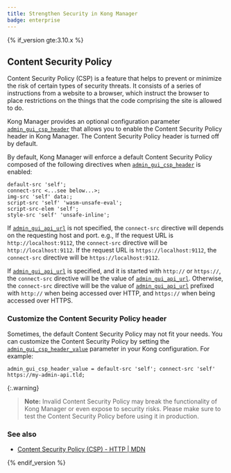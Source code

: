 ```yaml
---
title: Strengthen Security in Kong Manager
badge: enterprise
---
```


{% if_version gte:3.10.x %}

## Content Security Policy

Content Security Policy (CSP) is a feature that helps to prevent or minimize the risk of certain types of security threats. It consists of a series of instructions from a website to a browser, which instruct the browser to place restrictions on the things that the code comprising the site is allowed to do.

Kong Manager provides an optional configuration parameter [`admin_gui_csp_header`] that allows you to enable the Content Security Policy header in Kong Manager. The Content Security Policy header is turned off by default.

By default, Kong Manager will enforce a default Content Security Policy composed of the following directives when [`admin_gui_csp_header`] is enabled:

```
default-src 'self';
connect-src <...see below...>;
img-src 'self' data:;
script-src 'self' 'wasm-unsafe-eval';
script-src-elem 'self';
style-src 'self' 'unsafe-inline';
```

If [`admin_gui_api_url`] is not specified, the `connect-src` directive will depends on the requesting host and port. e.g., If the request URL is `http://localhost:9112`, the `connect-src` directive will be `http://localhost:9112`. If the request URL is `https://localhost:9112`, the `connect-src` directive will be `https://localhost:9112`.

If [`admin_gui_api_url`] is specified, and it is started with `http://` or `https://`, the `connect-src` directive will be the value of [`admin_gui_api_url`]. Otherwise, the `connect-src` directive will be the value of [`admin_gui_api_url`] prefixed with `http://` when being accessed over HTTP, and `https://` when being accessed over HTTPS.

### Customize the Content Security Policy header

Sometimes, the default Content Security Policy may not fit your needs. You can customize the Content Security Policy by setting the [`admin_gui_csp_header_value`] parameter in your Kong configuration. For example:

```
admin_gui_csp_header_value = default-src 'self'; connect-src 'self' https://my-admin-api.tld;
```

{:.warning}
> **Note:** Invalid Content Security Policy may break the functionality of Kong Manager or even expose to security risks. Please make sure to test the Content Security Policy before using it in production.

### See also

* [Content Security Policy (CSP) - HTTP \| MDN](https://developer.mozilla.org/en-US/docs/Web/HTTP/CSP)

[`admin_gui_api_url`]: /gateway/{{page.release}}/reference/configuration/#admin_gui_api_url
[`admin_gui_csp_header`]: /gateway/{{page.release}}/reference/configuration/#admin_gui_csp_header
[`admin_gui_csp_header_value`]: /gateway/{{page.release}}/reference/configuration/#admin_gui_csp_header_value

{% endif_version %}
